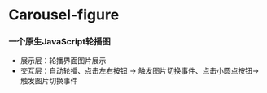 # Carousel-figure
### 一个原生JavaScript轮播图
* 展示层：轮播界面图片展示
* 交互层：自动轮播、点击左右按钮 -> 触发图片切换事件、点击小圆点按钮-> 触发图片切换事件


